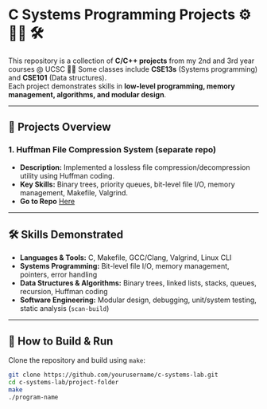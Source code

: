# C Systems Programming Projects ⚙️ 👩‍💻 🛠️

This repository is a collection of **C/C++ projects** from my 2nd and 3rd year courses @ UCSC 🐌🌲 Some classes include **CSE13s** (Systems programming) and **CSE101** (Data structures).  
Each project demonstrates skills in **low-level programming, memory management, algorithms, and modular design**.  

---

## 📂 Projects Overview

### 1. Huffman File Compression System (separate repo)
- **Description:** Implemented a lossless file compression/decompression utility using Huffman coding.  
- **Key Skills:** Binary trees, priority queues, bit-level file I/O, memory management, Makefile, Valgrind.  
- **Go to Repo** [Here](https://github.com/maybeJLorenz/C-Systems-Projects/tree/main/Huffman%20File%20Compression%20System)  

---

## 🛠️ Skills Demonstrated
- **Languages & Tools:** C, Makefile, GCC/Clang, Valgrind, Linux CLI  
- **Systems Programming:** Bit-level file I/O, memory management, pointers, error handling  
- **Data Structures & Algorithms:** Binary trees, linked lists, stacks, queues, recursion, Huffman coding  
- **Software Engineering:** Modular design, debugging, unit/system testing, static analysis (`scan-build`)  

---

## 🚀 How to Build & Run
Clone the repository and build using `make`:

```bash
git clone https://github.com/yourusername/c-systems-lab.git
cd c-systems-lab/project-folder
make
./program-name
